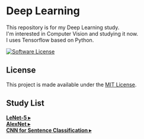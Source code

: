 # Deep Learning
This repository is for my Deep Learning study.  
I'm interested in Computer Vision and studying it now.  
I uses Tensorflow based on Python.

[![Software License](https://img.shields.io/badge/license-MIT-brightgreen.svg?style=flat-square)](LICENSE)

## License

This project is made available under the [MIT License](https://github.com/asyncbridge/honeybeee/blob/master/LICENSE).

## Study List

[**LeNet-5 ▸**](https://github.com/asyncbridge/deep-learning/tree/master/LeNet5)  
[**AlexNet ▸**](https://github.com/asyncbridge/deep-learning/tree/master/AlexNet)  
[**CNN for Sentence Classification ▸**](https://github.com/asyncbridge/deep-learning/tree/master/CNNSentenceClassification)